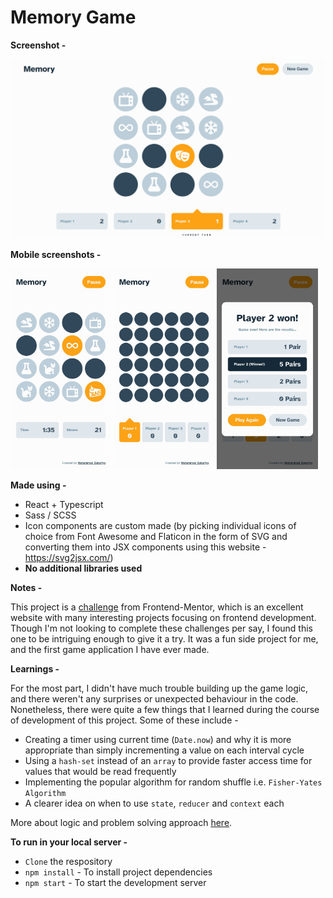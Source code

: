 # **Memory Game**

**Screenshot -**

![PC Screenshot](./src/assets/laptop.png)

**Mobile screenshots -**

<p float="left">
	<img src="./src/assets/mobile-1.jpg" width="32%" />
	<img src="./src/assets/mobile-2.jpg" width="32%" /> 
	<img src="./src/assets/mobile-3.jpg" width="32%" />
</p>

**Made using -**
- React + Typescript
- Sass / SCSS
- Icon components are custom made (by picking individual icons of choice from Font Awesome and Flaticon in the form of SVG and converting them into JSX components using this website - https://svg2jsx.com/)
- **No additional libraries used**

**Notes -**

This project is a [challenge](https://www.frontendmentor.io/challenges/memory-game-vse4WFPvM) from Frontend-Mentor, which is an excellent website with many interesting projects focusing on frontend development. Though I'm not looking to complete these challenges per say, I found this one to be intriguing enough to give it a try. It was a fun side project for me, and the first game application I have ever made.

**Learnings -**

For the most part, I didn't have much trouble building up the game logic, and there weren't any surprises or unexpected behaviour in the code. Nonetheless, there were quite a few things that I learned during the course of development of this project. Some of these include -
- Creating a timer using current time (`Date.now`) and why it is more appropriate than simply incrementing a value on each interval cycle
- Using a `hash-set` instead of an `array` to provide faster access time for values that would be read frequently
- Implementing the popular algorithm for random shuffle i.e. `Fisher-Yates Algorithm`
- A clearer idea on when to use `state`, `reducer` and `context` each

More about logic and problem solving approach [here](src/README.md).


**To run in your local server -**

- `Clone` the respository
- `npm install` - To install project dependencies
- `npm start` - To start the development server
